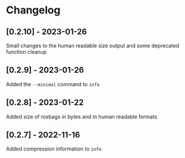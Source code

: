 # Changelog

## [0.2.10] - 2023-01-26

Small changes to the human readable size output and some deprecated function cleanup

## [0.2.9] - 2023-01-26

Added the `--minimal` command to `info`

## [0.2.8] - 2023-01-22

Added size of rosbags in bytes and in human readable formats

## [0.2.7] - 2022-11-16

Added compression information to `info`
